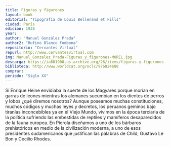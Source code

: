 ```yaml
---
title: Figuras y figurones
layout: book
editorial: "Tipografía de Louis Bellenand et Fills"
ciudad: París
edicion: 1938
year: 
author: "Manuel González Prada"
author2: "Rufino Blanco Fombona"
repositorio: "Cervantes Virtual"
repurl: http://www.cervantesvirtual.com
img: Manuel_Gonzalez_Prada-Figuras_y_figurones-MOREL.jpg
descarga: https://ia601908.us.archive.org/26/items/figuras-y-figurones-manuel-pardo-pierola-romana-jose-pardo/figuras-y-figurones-manuel-pardo-pierola-romana-jose-pardo.pdf
biblioteca: http://www.worldcat.org/oclc/976824688
comprar: 
periodo: "Siglo XX"
---
```

 

Si Enrique Heine envidiaba la suerte de los Magyares porque morían en garras de leones mientras los alemanes sucumbían en los dientes de perros y lobos ¿qué diremos nosotros? Aunque poseamos muchas constituciones, muchos códigos y muchas leyes y decretos, los peruanos geminos bajo tiranías inconcebibles ya en el Viejo Mundo, vivimos en la época terciaria de la política sufriendo las embestidas de reptiles y mamíferos desaparecidos de la fauna europea.
En Pierola diseñamos a uno de los bárbaros prehistóricos en medio de la civilización moderna, a uno de esos presidentes sudamericanos que justifican las palabras de Child, Gustavo Le Bon y Cecilio Rhodes.
